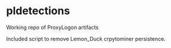 # pldetections

Working repo of ProxyLogon artifacts

Included script to remove Lemon_Duck crpytominer persistence.
